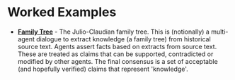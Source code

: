 # Worked Examples

- **[Family Tree](family/workbook.xhtml)** - The Julio-Claudian family tree. This is (notionally) a multi-agent dialogue to extract knowledge (a family tree) from historical source text. Agents assert facts based on extracts from source text. These are treated as claims that can be supported, contradicted or modified by other agents. The final consensus is a set of acceptable (and hopefully verified) claims that represent 'knowledge'.


